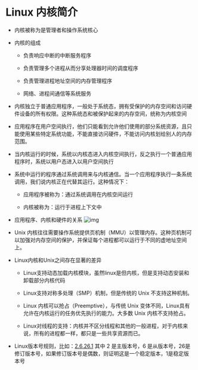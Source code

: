 # Linux 内核简介

- 内核被称为是管理者和操作系统核心

- 内核的组成

  - 负责响应中断的中断服务程序

  - 负责管理多个进程从而分享处理器时间的调度程序

  - 负责管理进程地址空间的内存管理程序

  - 网络、进程间通信等系统服务

- 内核独立于普通应用程序，一般处于系统态，拥有受保护的内存空间和访问硬件设备的所有权限。这种系统态和被保护起来的内存空间，统称为内核空间

- 应用程序在用户空间执行，他们只能看到允许他们使用的部分系统资源，且只能使用某些特定系统功能，不能直接访问硬件，不能访问内核划给别人的内存范围。

- 当内核运行的时候，系统以内核态进入内核空间执行，反之执行一个普通应用程序时，系统以用户态进入以用户空间执行

- 系统中运行的程序通过系统调用来与内核通信。当一个应用程序执行一条系统调用，我们说内核正在代替其运行。这种情况下：

  - 应用程序被称为：通过系统调用在内核空间运行

  - 内核被称为：运行于进程上下文中

- 应用程序、内核和硬件的关系
![img](https://api2.mubu.com/v3/document_image/2cfedc69-6ca1-46ea-a21f-bc57f01c6387-5127810.jpg)

- Unix 内核往往需要操作系统提供页机制（MMU）以管理内存。这种页机制可以加强对内存空间的保护，并保证每个进程都可以运行于不同的虚地址空间上。

- Linux内核和Unix之间存在显著的差异

  - Linux支持动态加载内核模块，虽然linux是但内核，但是支持动态安装和卸载部分内核代码

  - Linux支持对称多处理（SMP）机制，但是传统的 Unix 不支持这种机制。

  - Linux 内核可以抢占（Preemptive），与传统 Unix 变体不同，Linux具有允许在内核运行的任务优先执行的能力。大多数 Unix 内核不支持抢占。

  - Linux对线程的支持：内核并不区分线程和其他的一般进程，对于内核来说，所有的进程都一样，都只是一些共享资源而已。

- Linux版本号规则，比如：[2.6.26.1](http://2.6.26.1/) 其中 2 是主版本号，6 是从版本号，26是修订版本号，如果修订版本号是偶数，则证明这是一个稳定版本，1是稳定版本号